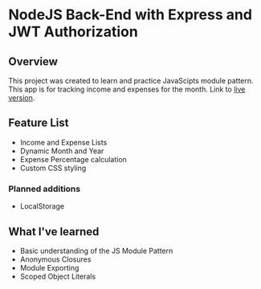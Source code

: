 # NodeJS Back-End with Express and JWT Authorization
## Overview
This project was created to learn and practice JavaScipts module pattern. This app is for tracking income and expenses for the month.
Link to [live version](https://3daddict.github.io/monthly-budget-app/).

## Feature List
  * Income and Expense Lists
  * Dynamic Month and Year
  * Expense Percentage calculation
  * Custom CSS styling

### Planned additions
  * LocalStorage

## What I've learned
  * Basic understanding of the JS Module Pattern
  * Anonymous Closures
  * Module Exporting
  * Scoped Object Literals

